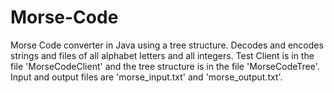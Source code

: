 # Morse-Code
Morse Code converter in Java using a tree structure.
Decodes and encodes strings and files of all alphabet letters and all integers.
Test Client is in the file 'MorseCodeClient' and the tree structure is in the file 'MorseCodeTree'.
Input and output files are 'morse_input.txt' and 'morse_output.txt'.
